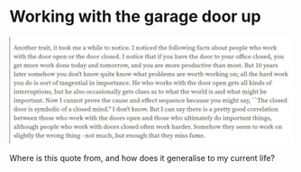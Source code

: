 # Working with the garage door up
![](BearImages/95A957C1-A148-45FF-90D9-9E47F7228852-22295-00000627690B29B9/FIIbTOnXEAI7fGe.jpg)

Where is this quote from, and how does it generalise to my current life?

<!-- #hp -->

<!-- {BearID:92C0E767-CF3D-4A31-AC14-6FA7CDAA6506-22295-0000062762933A58} -->
